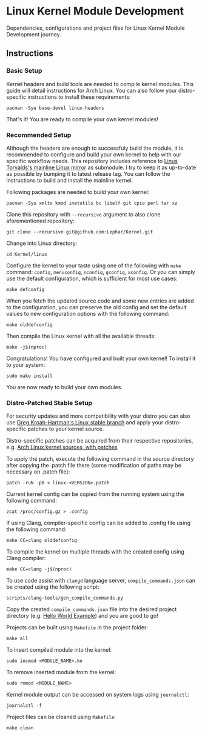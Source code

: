 # Linux Kernel Module Development
Dependencies, configurations and project files for Linux Kernel Module Development journey.

## Instructions
### Basic Setup
Kernel headers and build tools are needed to compile kernel modules. This guide will detail instructions for Arch Linux. You can also follow your distro-specific instructions to install these requirements:
```
pacman -Syu base-devel linux-headers
```
That's it! You are ready to compile your own kernel modules!

### Recommended Setup
Although the headers are enough to successfuly build the module, it is recommended to configure and build your own kernel to help with our specific workflow needs. This repository includes reference to [Linus Torvalds's mainline Linux mirror](https://github.com/torvalds/linux) as submodule. I try to keep it as up-to-date as possible by bumping it to latest release tag. You can follow the instructions to build and install the mainline kernel.

Following packages are needed to build your own kernel:
```
pacman -Syu xmlto kmod inetutils bc libelf git cpio perl tar xz 
```

Clone this repository with `--recursive` argument to also clone aforementioned repository:
```
git clone --recursive git@github.com:Lephar/Kernel.git
```

Change into Linux directory:
```
cd Kernel/linux
```

Configure the kernel to your taste using one of the following with `make` command: `config`, `menuconfig`, `nconfig`, `gconfig`, `xconfig`. Or you can simply use the default configuration, which is sufficient for most use cases:
```
make defconfig
```

When you fetch the updated source code and some new entries are added to the configuration, you can preserve the old config and set the default values to new configuration options with the following command:
```
make olddefconfig
```

Then compile the Linux kernel with all the available threads:
```
make -j$(nproc)
```

Congratulations! You have configured and built your own kernel! To install it to your system:
```
sudo make install
```

You are now ready to build your own modules.

### Distro-Patched Stable Setup
For security updates and more compatibility with your distro you can also use [Greg Kroah-Hartman's Linux stable branch](https://github.com/gregkh/linux) and apply your distro-specific patches to your kernel source.

Distro-specific patches can be acquired from their respective repositories, e.g. [Arch Linux kernel sources, with patches](https://github.com/archlinux/linux/releases)

To apply the patch, execute the following command in the source directory after copying the .patch file there (some modification of paths may be necessary on .patch file):
```
patch -ruN -p0 < linux-<VERSION>.patch
```

Current kernel config can be copied from the running system using the following command:
```
zcat /proc/config.gz > .config
```

If using Clang, compiler-specific config can be added to .config file using the following command:
```
make CC=clang olddefconfig
```

To compile the kernel on multiple threads with the created config using Clang compiler:
```
make CC=clang -j$(nproc)
```

To use code assist with `clangd` language server, `compile_commands.json` can be created using the following script:
```
scripts/clang-tools/gen_compile_commands.py
```

Copy the created `compile_commands.json` file into the desired project directory (e.g. [Hello World Example](HelloWorld)) and you are good to go!

Projects can be built using `Makefile` in the project folder:
```
make all
```

To insert compiled module into the kernel:
```
sudo insmod <MODULE_NAME>.ko
```

To remove inserted module from the kernel:
```
sudo rmmod <MODULE_NAME>
```

Kernel module output can be accessed on system logs using `journalctl`:
```
journalctl -f
```

Project files can be cleaned using `Makefile`:
```
make clean
```
